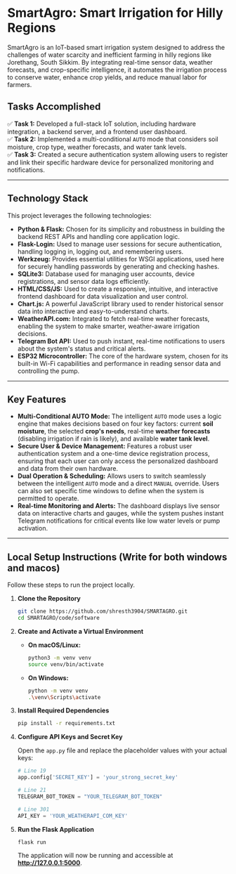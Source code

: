 # SmartAgro: Smart Irrigation for Hilly Regions

SmartAgro is an IoT-based smart irrigation system designed to address the challenges of water scarcity and inefficient farming in hilly regions like Jorethang, South Sikkim. By integrating real-time sensor data, weather forecasts, and crop-specific intelligence, it automates the irrigation process to conserve water, enhance crop yields, and reduce manual labor for farmers.



## Tasks Accomplished

✅ **Task 1:** Developed a full-stack IoT solution, including hardware integration, a backend server, and a frontend user dashboard.<br>
✅ **Task 2:** Implemented a multi-conditional `AUTO` mode that considers soil moisture, crop type, weather forecasts, and water tank levels.<br>
✅ **Task 3:** Created a secure authentication system allowing users to register and link their specific hardware device for personalized monitoring and notifications.<br>

***

## Technology Stack

This project leverages the following technologies:

* **Python & Flask:** Chosen for its simplicity and robustness in building the backend REST APIs and handling core application logic.
* **Flask-Login:** Used to manage user sessions for secure authentication, handling logging in, logging out, and remembering users.
* **Werkzeug:** Provides essential utilities for WSGI applications, used here for securely handling passwords by generating and checking hashes.
* **SQLite3:** Database used for managing user accounts, device registrations, and sensor data logs efficiently.
* **HTML/CSS/JS:** Used to create a responsive, intuitive, and interactive frontend dashboard for data visualization and user control.
* **Chart.js:** A powerful JavaScript library used to render historical sensor data into interactive and easy-to-understand charts.
* **WeatherAPI.com:** Integrated to fetch real-time weather forecasts, enabling the system to make smarter, weather-aware irrigation decisions.
* **Telegram Bot API:** Used to push instant, real-time notifications to users about the system's status and critical alerts.
* **ESP32 Microcontroller:** The core of the hardware system, chosen for its built-in Wi-Fi capabilities and performance in reading sensor data and controlling the pump.

***

## Key Features

* **Multi-Conditional AUTO Mode:** The intelligent `AUTO` mode uses a logic engine that makes decisions based on four key factors: current **soil moisture**, the selected **crop's needs**, real-time **weather forecasts** (disabling irrigation if rain is likely), and available **water tank level**.
* **Secure User & Device Management:** Features a robust user authentication system and a one-time device registration process, ensuring that each user can only access the personalized dashboard and data from their own hardware.
* **Dual Operation & Scheduling:** Allows users to switch seamlessly between the intelligent `AUTO` mode and a direct `MANUAL` override. Users can also set specific time windows to define when the system is permitted to operate.
* **Real-time Monitoring and Alerts:** The dashboard displays live sensor data on interactive charts and gauges, while the system pushes instant Telegram notifications for critical events like low water levels or pump activation.

***

## Local Setup Instructions (Write for both windows and macos)

Follow these steps to run the project locally.

1.  **Clone the Repository**
    ```bash
    git clone https://github.com/shresth3904/SMARTAGRO.git
    cd SMARTAGRO/code/software
    ```

2.  **Create and Activate a Virtual Environment**
    * **On macOS/Linux:**
        ```bash
        python3 -m venv venv
        source venv/bin/activate
        ```
    * **On Windows:**
        ```bash
        python -m venv venv
        .\venv\Scripts\activate
        ```

3.  **Install Required Dependencies**
    ```bash
    pip install -r requirements.txt
    ```

4.  **Configure API Keys and Secret Key**

    Open the `app.py` file and replace the placeholder values with your actual keys:

    ```python
    # Line 19
    app.config['SECRET_KEY'] = 'your_strong_secret_key'

    # Line 21
    TELEGRAM_BOT_TOKEN = "YOUR_TELEGRAM_BOT_TOKEN"

    # Line 301
    API_KEY = 'YOUR_WEATHERAPI_COM_KEY'
    ```

5.  **Run the Flask Application**
    ```bash
    flask run
    ```
    The application will now be running and accessible at **http://127.0.0.1:5000**.
